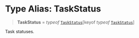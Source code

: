 # Type Alias: TaskStatus

> **TaskStatus** = *typeof* [`TaskStatus`](../variables/TaskStatus.md)\[keyof *typeof* [`TaskStatus`](../variables/TaskStatus.md)\]

Task statuses.
